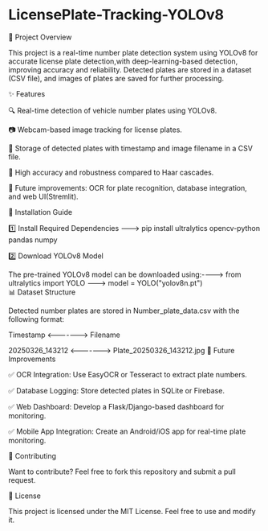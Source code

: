 # LicensePlate-Tracking-YOLOv8

📌 Project Overview

This project is a real-time number plate detection system using YOLOv8 for accurate license plate detection,with deep-learning-based detection, improving accuracy and reliability. Detected plates are stored in a dataset (CSV file), and images of plates are saved for further processing.

✨ Features

🔍 Real-time detection of vehicle number plates using YOLOv8.

📷 Webcam-based image tracking for license plates.

📂 Storage of detected plates with timestamp and image filename in a CSV file.

🚀 High accuracy and robustness compared to Haar cascades.

📝 Future improvements: OCR for plate recognition, database integration, and web UI(Stremlit).

📜 Installation Guide

1️⃣ Install Required Dependencies --->  pip install ultralytics opencv-python pandas numpy

2️⃣ Download YOLOv8 Model

The pre-trained YOLOv8 model can be downloaded using:---->  from ultralytics import YOLO
---> model = YOLO("yolov8n.pt")  
📊 Dataset Structure

Detected number plates are stored in Number_plate_data.csv with the following format:

Timestamp  <------->  Filename

20250326_143212  <------->  Plate_20250326_143212.jpg
🚀 Future Improvements

✅ OCR Integration: Use EasyOCR or Tesseract to extract plate numbers.

✅ Database Logging: Store detected plates in SQLite or Firebase.

✅ Web Dashboard: Develop a Flask/Django-based dashboard for monitoring.

✅ Mobile App Integration: Create an Android/iOS app for real-time plate monitoring.

📌 Contributing

Want to contribute? Feel free to fork this repository and submit a pull request.

📄 License

This project is licensed under the MIT License. Feel free to use and modify it.
